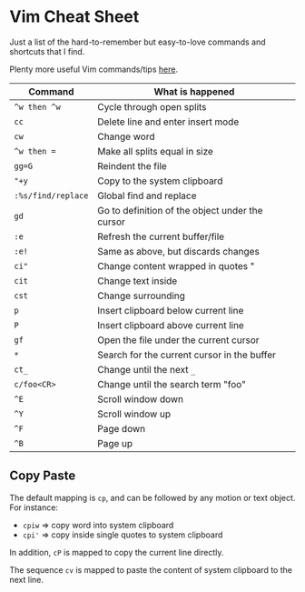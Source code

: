 # Vim Cheat Sheet
Just a list of the hard-to-remember but easy-to-love commands and shortcuts that I
find.

Plenty more useful Vim commands/tips [here](http://zzapper.co.uk/vimtips.html).

| Command            | What is happened                                |
|--------------------|-------------------------------------------------|
| `^w then ^w`       | Cycle through open splits                       |
| `cc`               | Delete line and enter insert mode               |
| `cw`               | Change word                                     |
| `^w then =`        | Make all splits equal in size                   |
| `gg=G`             | Reindent the file                               |
| `"+y`              | Copy to the system clipboard                    |
| `:%s/find/replace` | Global find and replace                         |
| `gd`               | Go to definition of the object under the cursor |
| `:e`               | Refresh the current buffer/file                 |
| `:e!`              | Same as above, but discards changes             |
| `ci"`              | Change content wrapped in quotes "              |
| `cit`              | Change text inside <tags>                       |
| `cst`              | Change surrounding <tag>                        |
| `p`                | Insert clipboard below current line             |
| `P`                | Insert clipboard above current line             |
| `gf`               | Open the file under the current cursor          |
| `*`                | Search for the current cursor in the buffer     |
| `ct_`              | Change until the next `_`                       |
| `c/foo<CR>`        | Change until the search term "foo"              |
| `^E`               | Scroll window down                              |
| `^Y`               | Scroll window up                                |
| `^F`               | Page down                                       |
| `^B`               | Page up                                         |


## Copy Paste

The default mapping is `cp`, and can be followed by any motion or text
object. For instance:

- `cpiw` => copy word into system clipboard
- `cpi'` => copy inside single quotes to system clipboard

In addition, `cP` is mapped to copy the current line directly.

The sequence `cv` is mapped to paste the content of system clipboard to the
next line.
